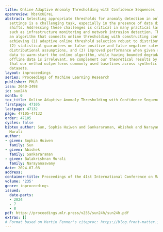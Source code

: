 ```yaml
---
title: Online Adaptive Anomaly Thresholding with Confidence Sequences
openreview: hbsKxUEreL
abstract: Selecting appropriate thresholds for anomaly detection in online, unsupervised
  settings is a challenging task, especially in the presence of data distribution
  shifts. Addressing these challenges is critical in many practical large scale systems,
  such as infrastructure monitoring and network intrusion detection. This paper proposes
  an algorithm that connects online thresholding with constructing confidence sequences
  achieving (1) adaptive online threshold selection robust to distribution shifts,
  (2) statistical guarantees on false positive and false negative rates without any
  distributional assumptions, and (3) improved performance when given relevant offline
  data to warm-start the online algorithm, while having bounded degradation if the
  offline data is irrelevant. We complement our theoretical results by empirical evidence
  that our method outperforms commonly used baselines across synthetic and real world
  datasets.
layout: inproceedings
series: Proceedings of Machine Learning Research
publisher: PMLR
issn: 2640-3498
id: sun24h
month: 0
tex_title: Online Adaptive Anomaly Thresholding with Confidence Sequences
firstpage: 47105
lastpage: 47132
page: 47105-47132
order: 47105
cycles: false
bibtex_author: Sun, Sophia Huiwen and Sankararaman, Abishek and Narayanaswamy, Balakrishnan
  Murali
author:
- given: Sophia Huiwen
  family: Sun
- given: Abishek
  family: Sankararaman
- given: Balakrishnan Murali
  family: Narayanaswamy
date: 2024-07-08
address:
container-title: Proceedings of the 41st International Conference on Machine Learning
volume: '235'
genre: inproceedings
issued:
  date-parts:
  - 2024
  - 7
  - 8
pdf: https://proceedings.mlr.press/v235/sun24h/sun24h.pdf
extras: []
# Format based on Martin Fenner's citeproc: https://blog.front-matter.io/posts/citeproc-yaml-for-bibliographies/
---
```

